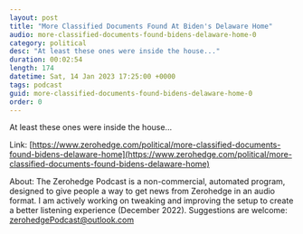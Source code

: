 ```yaml
---
layout: post
title: "More Classified Documents Found At Biden's Delaware Home"
audio: more-classified-documents-found-bidens-delaware-home-0
category: political
desc: "At least these ones were inside the house..."
duration: 00:02:54
length: 174
datetime: Sat, 14 Jan 2023 17:25:00 +0000
tags: podcast
guid: more-classified-documents-found-bidens-delaware-home-0
order: 0
---
```

At least these ones were inside the house...

Link: [https://www.zerohedge.com/political/more-classified-documents-found-bidens-delaware-home](https://www.zerohedge.com/political/more-classified-documents-found-bidens-delaware-home)

About: The Zerohedge Podcast is a non-commercial, automated program, designed to give people a way to get news from Zerohedge in an audio format.  I am actively working on tweaking and improving the setup to create a better listening experience (December 2022).  Suggestions are welcome: [zerohedgePodcast@outlook.com](mailto:zerohedgePodcast@outlook.com)